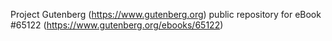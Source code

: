 Project Gutenberg (https://www.gutenberg.org) public repository for
eBook #65122 (https://www.gutenberg.org/ebooks/65122)
